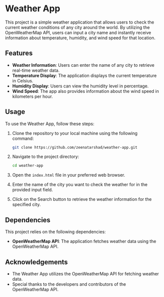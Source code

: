 # Weather App

This project is a simple weather application that allows users to check the current weather conditions of any city around the world. By utilizing the OpenWeatherMap API, users can input a city name and instantly receive information about temperature, humidity, and wind speed for that location.

## Features

- **Weather Information**: Users can enter the name of any city to retrieve real-time weather data.
- **Temperature Display**: The application displays the current temperature in Celsius.
- **Humidity Display**: Users can view the humidity level in percentage.
- **Wind Speed**: The app also provides information about the wind speed in kilometers per hour.

## Usage

To use the Weather App, follow these steps:

1. Clone the repository to your local machine using the following command:

   ```bash
   git clone https://github.com/zeenatarshad/weather-app.git
   ```

2. Navigate to the project directory:

   ```bash
   cd weather-app
   ```

3. Open the `index.html` file in your preferred web browser.

4. Enter the name of the city you want to check the weather for in the provided input field.

5. Click on the Search button to retrieve the weather information for the specified city.

## Dependencies

This project relies on the following dependencies:

- **OpenWeatherMap API**: The application fetches weather data using the OpenWeatherMap API.

## Acknowledgements

- The Weather App utilizes the OpenWeatherMap API for fetching weather data.
- Special thanks to the developers and contributors of the OpenWeatherMap API.
